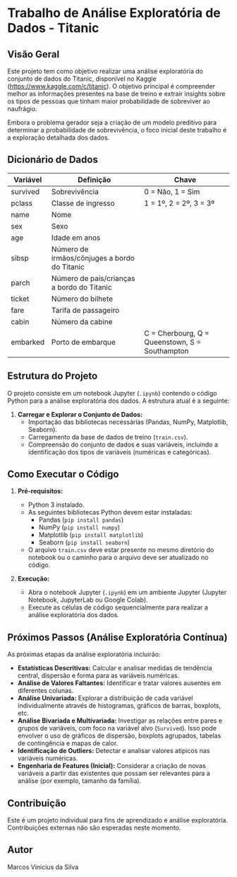 # Trabalho de Análise Exploratória de Dados - Titanic

## Visão Geral

Este projeto tem como objetivo realizar uma análise exploratória do conjunto de dados do Titanic, disponível no Kaggle (https://www.kaggle.com/c/titanic). O objetivo principal é compreender melhor as informações presentes na base de treino e extrair insights sobre os tipos de pessoas que tinham maior probabilidade de sobreviver ao naufrágio.

Embora o problema gerador seja a criação de um modelo preditivo para determinar a probabilidade de sobrevivência, o foco inicial deste trabalho é a exploração detalhada dos dados.

## Dicionário de Dados

| Variável    | Definição                                  | Chave                     |
|-------------|--------------------------------------------|---------------------------|
| survived    | Sobrevivência                              | 0 = Não, 1 = Sim          |
| pclass      | Classe de ingresso                         | 1 = 1º, 2 = 2º, 3 = 3º      |
| name        | Nome                                       |                           |
| sex         | Sexo                                       |                           |
| age         | Idade em anos                              |                           |
| sibsp       | Número de irmãos/cônjuges a bordo do Titanic |                           |
| parch       | Número de pais/crianças a bordo do Titanic  |                           |
| ticket      | Número do bilhete                          |                           |
| fare        | Tarifa de passageiro                       |                           |
| cabin       | Número da cabine                           |                           |
| embarked    | Porto de embarque                          | C = Cherbourg, Q = Queenstown, S = Southampton |

## Estrutura do Projeto

O projeto consiste em um notebook Jupyter (`.ipynb`) contendo o código Python para a análise exploratória dos dados. A estrutura atual é a seguinte:

1.  **Carregar e Explorar o Conjunto de Dados:**
    * Importação das bibliotecas necessárias (Pandas, NumPy, Matplotlib, Seaborn).
    * Carregamento da base de dados de treino (`train.csv`).
    * Compreensão do conjunto de dados e suas variáveis, incluindo a identificação dos tipos de variáveis (numéricas e categóricas).

## Como Executar o Código

1.  **Pré-requisitos:**
    * Python 3 instalado.
    * As seguintes bibliotecas Python devem estar instaladas:
        * Pandas (`pip install pandas`)
        * NumPy (`pip install numpy`)
        * Matplotlib (`pip install matplotlib`)
        * Seaborn (`pip install seaborn`)
    * O arquivo `train.csv` deve estar presente no mesmo diretório do notebook ou o caminho para o arquivo deve ser atualizado no código.

2.  **Execução:**
    * Abra o notebook Jupyter (`.ipynb`) em um ambiente Jupyter (Jupyter Notebook, JupyterLab ou Google Colab).
    * Execute as células de código sequencialmente para realizar a análise exploratória dos dados.

## Próximos Passos (Análise Exploratória Contínua)

As próximas etapas da análise exploratória incluirão:

* **Estatísticas Descritivas:** Calcular e analisar medidas de tendência central, dispersão e forma para as variáveis numéricas.
* **Análise de Valores Faltantes:** Identificar e tratar valores ausentes em diferentes colunas.
* **Análise Univariada:** Explorar a distribuição de cada variável individualmente através de histogramas, gráficos de barras, boxplots, etc.
* **Análise Bivariada e Multivariada:** Investigar as relações entre pares e grupos de variáveis, com foco na variável alvo (`Survived`). Isso pode envolver o uso de gráficos de dispersão, boxplots agrupados, tabelas de contingência e mapas de calor.
* **Identificação de Outliers:** Detectar e analisar valores atípicos nas variáveis numéricas.
* **Engenharia de Features (Inicial):** Considerar a criação de novas variáveis a partir das existentes que possam ser relevantes para a análise (por exemplo, tamanho da família).

## Contribuição

Este é um projeto individual para fins de aprendizado e análise exploratória. Contribuições externas não são esperadas neste momento.

## Autor

Marcos Vinicius da Silva
